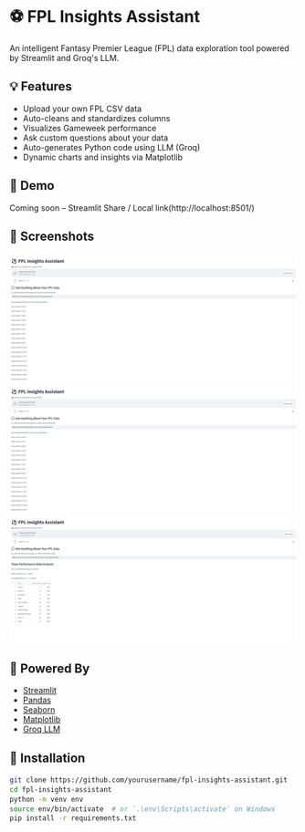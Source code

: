 # ⚽ FPL Insights Assistant

An intelligent Fantasy Premier League (FPL) data exploration tool powered by Streamlit and Groq's LLM.

## 💡 Features

- Upload your own FPL CSV data
- Auto-cleans and standardizes columns
- Visualizes Gameweek performance
- Ask custom questions about your data
- Auto-generates Python code using LLM (Groq)
- Dynamic charts and insights via Matplotlib

## 🚀 Demo

Coming soon – Streamlit Share / Local link(http://localhost:8501/)

## 📸 Screenshots

![upload](https://github.com/DnOsoro/-FPL-Insights-Assistant/blob/main/Screenshot%20from%202025-04-22%2018-10-16.png)
![upload](https://github.com/DnOsoro/-FPL-Insights-Assistant/blob/main/Screenshot%20from%202025-04-22%2018-10-16.png)
![example](https://github.com/DnOsoro/-FPL-Insights-Assistant/blob/main/Screenshot%20from%202025-04-22%2018-15-09.png)

## 🧠 Powered By

- [Streamlit](https://streamlit.io)
- [Pandas](https://pandas.pydata.org/)
- [Seaborn](https://seaborn.pydata.org/)
- [Matplotlib](https://matplotlib.org/)
- [Groq LLM](https://groq.com/)

## 📁 Installation

```bash
git clone https://github.com/yourusername/fpl-insights-assistant.git
cd fpl-insights-assistant
python -m venv env
source env/bin/activate  # or `.\env\Scripts\activate` on Windows
pip install -r requirements.txt
